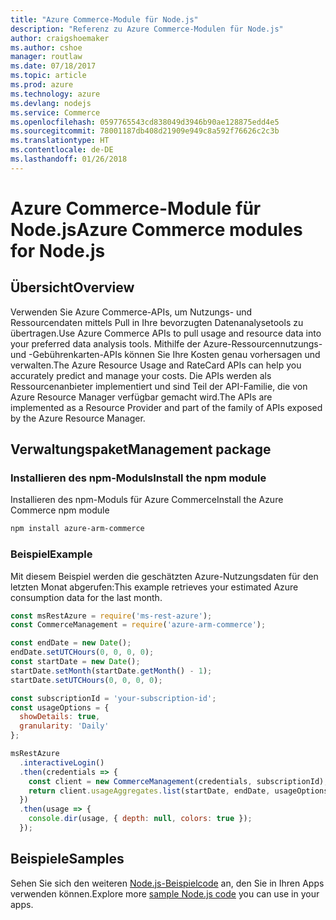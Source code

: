 ```yaml
---
title: "Azure Commerce-Module für Node.js"
description: "Referenz zu Azure Commerce-Modulen für Node.js"
author: craigshoemaker
ms.author: cshoe
manager: routlaw
ms.date: 07/18/2017
ms.topic: article
ms.prod: azure
ms.technology: azure
ms.devlang: nodejs
ms.service: Commerce
ms.openlocfilehash: 0597765543cd838049d3946b90ae128875edd4e5
ms.sourcegitcommit: 78001187db408d21909e949c8a592f76626c2c3b
ms.translationtype: HT
ms.contentlocale: de-DE
ms.lasthandoff: 01/26/2018
---
```

# <a name="azure-commerce-modules-for-nodejs"></a><span data-ttu-id="ebc41-103">Azure Commerce-Module für Node.js</span><span class="sxs-lookup"><span data-stu-id="ebc41-103">Azure Commerce modules for Node.js</span></span>

## <a name="overview"></a><span data-ttu-id="ebc41-104">Übersicht</span><span class="sxs-lookup"><span data-stu-id="ebc41-104">Overview</span></span>

<span data-ttu-id="ebc41-105">Verwenden Sie Azure Commerce-APIs, um Nutzungs- und Ressourcendaten mittels Pull in Ihre bevorzugten Datenanalysetools zu übertragen.</span><span class="sxs-lookup"><span data-stu-id="ebc41-105">Use Azure Commerce APIs to pull usage and resource data into your preferred data analysis tools.</span></span> <span data-ttu-id="ebc41-106">Mithilfe der Azure-Ressourcennutzungs- und -Gebührenkarten-APIs können Sie Ihre Kosten genau vorhersagen und verwalten.</span><span class="sxs-lookup"><span data-stu-id="ebc41-106">The Azure Resource Usage and RateCard APIs can help you accurately predict and manage your costs.</span></span> <span data-ttu-id="ebc41-107">Die APIs werden als Ressourcenanbieter implementiert und sind Teil der API-Familie, die von Azure Resource Manager verfügbar gemacht wird.</span><span class="sxs-lookup"><span data-stu-id="ebc41-107">The APIs are implemented as a Resource Provider and part of the family of APIs exposed by the Azure Resource Manager.</span></span>

## <a name="management-package"></a><span data-ttu-id="ebc41-108">Verwaltungspaket</span><span class="sxs-lookup"><span data-stu-id="ebc41-108">Management package</span></span>

### <a name="install-the-npm-module"></a><span data-ttu-id="ebc41-109">Installieren des npm-Moduls</span><span class="sxs-lookup"><span data-stu-id="ebc41-109">Install the npm module</span></span>

<span data-ttu-id="ebc41-110">Installieren des npm-Moduls für Azure Commerce</span><span class="sxs-lookup"><span data-stu-id="ebc41-110">Install the Azure Commerce npm module</span></span>

```bash
npm install azure-arm-commerce
```

### <a name="example"></a><span data-ttu-id="ebc41-111">Beispiel</span><span class="sxs-lookup"><span data-stu-id="ebc41-111">Example</span></span>

<span data-ttu-id="ebc41-112">Mit diesem Beispiel werden die geschätzten Azure-Nutzungsdaten für den letzten Monat abgerufen:</span><span class="sxs-lookup"><span data-stu-id="ebc41-112">This example retrieves your estimated Azure consumption data for the last month.</span></span>

```javascript
const msRestAzure = require('ms-rest-azure');
const CommerceManagement = require('azure-arm-commerce');

const endDate = new Date();
endDate.setUTCHours(0, 0, 0, 0);
const startDate = new Date();
startDate.setMonth(startDate.getMonth() - 1);
startDate.setUTCHours(0, 0, 0, 0);

const subscriptionId = 'your-subscription-id';
const usageOptions = {
  showDetails: true,
  granularity: 'Daily'
};

msRestAzure
  .interactiveLogin()
  .then(credentials => {
    const client = new CommerceManagement(credentials, subscriptionId);
    return client.usageAggregates.list(startDate, endDate, usageOptions);
  })
  .then(usage => {
    console.dir(usage, { depth: null, colors: true });
  });
```

## <a name="samples"></a><span data-ttu-id="ebc41-113">Beispiele</span><span class="sxs-lookup"><span data-stu-id="ebc41-113">Samples</span></span>

<span data-ttu-id="ebc41-114">Sehen Sie sich den weiteren [Node.js-Beispielcode](https://azure.microsoft.com/resources/samples/?platform=nodejs) an, den Sie in Ihren Apps verwenden können.</span><span class="sxs-lookup"><span data-stu-id="ebc41-114">Explore more [sample Node.js code](https://azure.microsoft.com/resources/samples/?platform=nodejs) you can use in your apps.</span></span>
